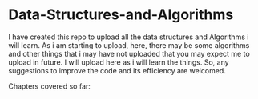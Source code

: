 # Data-Structures-and-Algorithms
I have created this repo to upload all the data structures and Algorithms i will learn. As i am starting to upload, here, there may be some algorithms and other things that i may have not uploaded that you may expect me to upload in future. I will upload here as i will learn the things. So, any suggestions to improve the code and its efficiency are welcomed.

Chapters covered so far:
